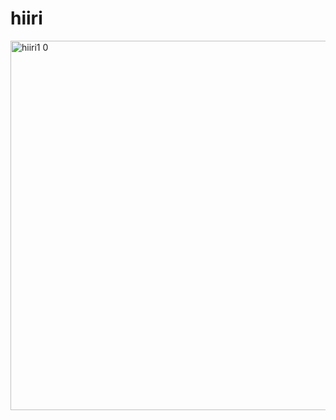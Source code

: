 # hiiri
<img width="591" alt="hiiri1 0" src="https://github.com/santtuss/hiiri/blob/main/version%20images/hiiri1.0.png">
